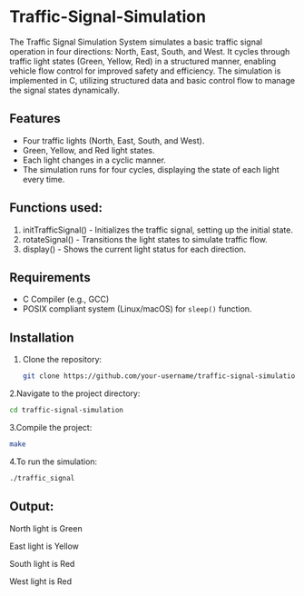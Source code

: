 # Traffic-Signal-Simulation

The Traffic Signal Simulation System simulates a basic traffic signal operation in four directions: North, East, South, and West. It cycles through traffic light states (Green, Yellow, Red) in a structured manner, enabling vehicle flow control for improved safety and efficiency. The simulation is implemented in C, utilizing structured data and basic control flow to manage the signal states dynamically.



## Features
- Four traffic lights (North, East, South, and West).
- Green, Yellow, and Red light states.
- Each light changes in a cyclic manner.
- The simulation runs for four cycles, displaying the state of each light every time.
## Functions used:
1. initTrafficSignal() - Initializes the traffic signal, setting up the initial state.
2. rotateSignal() - Transitions the light states to simulate traffic flow.
3. display() - Shows the current light status for each direction.

## Requirements
- C Compiler (e.g., GCC)
- POSIX compliant system (Linux/macOS) for `sleep()` function.

## Installation

1. Clone the repository:
   ```bash
   git clone https://github.com/your-username/traffic-signal-simulation.git
2.Navigate to the project directory:
   ```bash
   cd traffic-signal-simulation
   ```
3.Compile the project:
   ```bash
   make
   ```
4.To run the simulation:
   ```bash
   ./traffic_signal
   ```

## Output:
North light is Green

East light is Yellow

South light is Red

West light is Red




